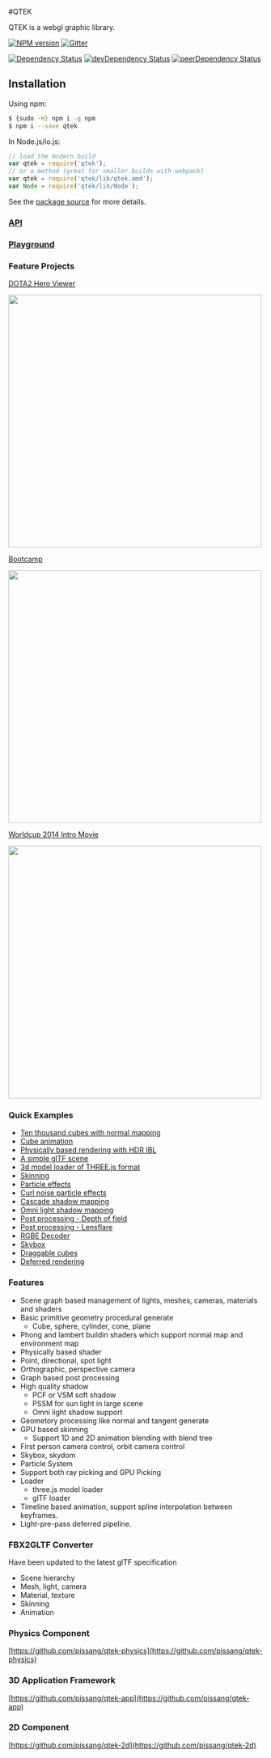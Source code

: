 #QTEK

QTEK is a webgl graphic library.

[![NPM version][npm-badge]][npm] [![Gitter][gitter-badge]][gitter]

[![Dependency Status][deps-badge]][deps]
[![devDependency Status][dev-deps-badge]][dev-deps]
[![peerDependency Status][peer-deps-badge]][peer-deps]

[npm-badge]: https://img.shields.io/npm/v/qtek.svg?style=flat-square
[npm]: http://badge.fury.io/js/qtek

[gitter-badge]: https://img.shields.io/badge/gitter-join%20chat-f81a65.svg?style=flat-square
[gitter]: https://gitter.im/uooo/qtek?utm_source=badge&utm_medium=badge&utm_campaign=pr-badge&utm_content=badge

[deps-badge]: https://david-dm.org/uooo/qtek.svg
[deps]: https://david-dm.org/uooo/qtek

[dev-deps-badge]: https://david-dm.org/uooo/qtek/dev-status.svg
[dev-deps]: https://david-dm.org/uooo/qtek#info=devDependencies

[peer-deps-badge]: https://david-dm.org/uooo/qtek/peer-status.svg
[peer-deps]: https://david-dm.org/uooo/qtek#info=peerDependencies

## Installation

Using npm:

```bash
$ {sudo -H} npm i -g npm
$ npm i --save qtek
```

In Node.js/io.js:

```js
// load the modern build
var qtek = require('qtek');
// or a method (great for smaller builds with webpack)
var qtek = require('qtek/lib/qtek.amd');
var Node = require('qtek/lib/Node');
```

See the [package source](https://github.com/uooo/qtek/tree/npm) for more details.

### [API](http://pissang.github.io/qtek/doc/api)

### [Playground](https://github.com/pissang/qtek-playground)

### Feature Projects

[DOTA2 Hero Viewer](https://github.com/pissang/dota2hero)

<a href="https://github.com/pissang/qtek-bootcamp" target="_blank">
<img src="http://pictures-shenyi.qiniudn.com/dota2hero-2.jpg" width="500"></img>
</a>

[Bootcamp](https://github.com/pissang/qtek-bootcamp/)

<a href="https://github.com/pissang/qtek-bootcamp/" target="_blank">
<img src="http://pictures-shenyi.qiniudn.com/bootcamp-1.jpg" width="500"></img>
</a>

[Worldcup 2014 Intro Movie](https://github.com/pissang/worldcup-intro)

<a href="https://github.com/pissang/worldcup-intro" target="_blank">
<img src="https://github.com/pissang/worldcup-intro/raw/master/screenshots/2.png" width="500" alt="">
</a>


### Quick Examples
+ [Ten thousand cubes with normal mapping](http://pissang.github.io/qtek/tests/cubes.html)
+ [Cube animation](http://pissang.github.io/qtek/tests/cubeanim.html)
+ [Physically based rendering with HDR IBL](http://pissang.github.io/qtek/tests/IBL.html)
+ [A simple glTF scene](http://pissang.github.io/qtek/tests/gltf.html)
+ [3d model loader of THREE.js format](http://pissang.github.io/qtek/tests/threeloader.html)
+ [Skinning](http://pissang.github.io/qtek/tests/skinning.html)
+ [Particle effects](http://pissang.github.io/qtek/tests/particle.html)
+ [Curl noise particle effects](http://pissang.github.io/qtek/tests/curlnoise.html)
+ [Cascade shadow mapping](http://pissang.github.io/qtek/tests/nanosuit.html)
+ [Omni light shadow mapping](http://pissang.github.io/qtek/tests/cubeshadowmap.html)
+ [Post processing - Depth of field](http://pissang.github.io/qtek/tests/pp_dof.html)
+ [Post processing - Lensflare](http://pissang.github.io/qtek/tests/pp_lensflare.html)
+ [RGBE Decoder](http://pissang.github.io/qtek/tests/rgbedecoder.html)
+ [Skybox](http://pissang.github.io/qtek/tests/skybox.html)
+ [Draggable cubes](http://pissang.github.io/qtek/tests/picking.html)
+ [Deferred rendering](http://pissang.github.io/qtek/tests/deferred.html)

### Features 

+ Scene graph based management of lights, meshes, cameras, materials and shaders
+ Basic primitive geometry procedural generate
    + Cube, sphere, cylinder, cone, plane
+ Phong and lambert buildin shaders which support normal map and environment map
+ Physically based shader
+ Point, directional, spot light
+ Orthographic, perspective camera
+ Graph based post processing
+ High quality shadow
    + PCF or VSM soft shadow
    + PSSM for sun light in large scene
    + Omni light shadow support
+ Geometory processing like normal and tangent generate
+ GPU based skinning
    + Support 1D and 2D animation blending with blend tree
+ First person camera control, orbit camera control
+ Skybox, skydom
+ Particle System
+ Support both ray picking and GPU Picking
+ Loader
    + three.js model loader
    + glTF loader
+ Timeline based animation, support spline interpolation between keyframes.
+ Light-pre-pass deferred pipeline.

### FBX2GLTF Converter

Have been updated to the latest glTF specification

+ Scene hierarchy
+ Mesh, light, camera
+ Material, texture
+ Skinning
+ Animation

### Physics Component

[https://github.com/pissang/qtek-physics](https://github.com/pissang/qtek-physics)

### 3D Application Framework

[https://github.com/pissang/qtek-app](https://github.com/pissang/qtek-app)

### 2D Component

[https://github.com/pissang/qtek-2d](https://github.com/pissang/qtek-2d)

